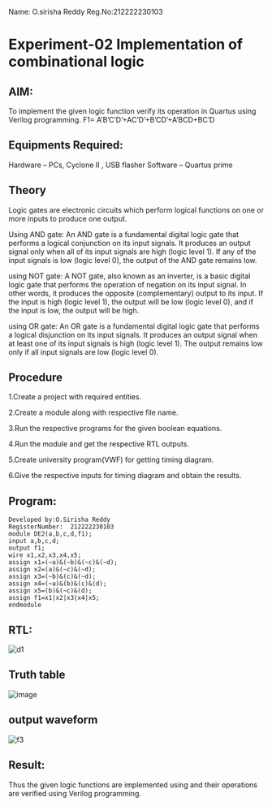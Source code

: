  Name: O.sirisha Reddy
 Reg.No:212222230103

# Experiment-02 Implementation of combinational logic
## AIM:
To implement the given logic function verify its operation in Quartus using Verilog programming.
 F1= A’B’C’D’+AC’D’+B’CD’+A’BCD+BC’D

## Equipments Required:
 Hardware – PCs, Cyclone II , USB flasher
Software – Quartus prime

## Theory
Logic gates are electronic circuits which perform logical functions on one or more inputs to produce one output.

Using AND gate:
An AND gate is a fundamental digital logic gate that performs a logical conjunction on its input signals. It produces an output signal only when all of its input signals are high (logic level 1). If any of the input signals is low (logic level 0), the output of the AND gate remains low.

using NOT gate:
A NOT gate, also known as an inverter, is a basic digital logic gate that performs the operation of negation on its input signal. In other words, it produces the opposite (complementary) output to its input. If the input is high (logic level 1), the output will be low (logic level 0), and if the input is low, the output will be high.

using OR gate:
An OR gate is a fundamental digital logic gate that performs a logical disjunction on its input signals. It produces an output signal when at least one of its input signals is high (logic level 1). The output remains low only if all input signals are low (logic level 0).

## Procedure
1.Create a project with required entities.

2.Create a module along with respective file name.

3.Run the respective programs for the given boolean equations.

4.Run the module and get the respective RTL outputs.

5.Create university program(VWF) for getting timing diagram.

6.Give the respective inputs for timing diagram and obtain the results.
## Program:
```
Developed by:O.Sirisha Reddy
RegisterNumber:  212222230103
module DE2(a,b,c,d,f1);
input a,b,c,d;
output f1;
wire x1,x2,x3,x4,x5;
assign x1=(~a)&(~b)&(~c)&(~d);
assign x2=(a)&(~c)&(~d);
assign x3=(~b)&(c)&(~d);
assign x4=(~a)&(b)&(c)&(d);
assign x5=(b)&(~c)&(d);
assign f1=x1|x2|x3|x4|x5;
endmodule
```
## RTL:
![d1](https://github.com/Thenmozhi-Palanisamy/Experiment--02-Implementation-of-combinational-logic-/assets/95198708/5ab2c60f-4580-4390-8c83-3c47e830b49c)

## Truth table
![image](https://github.com/Thenmozhi-Palanisamy/Experiment--02-Implementation-of-combinational-logic-/assets/95198708/b280551a-f504-449b-8050-3c61de9a5b15)

## output waveform
![f3](https://github.com/Thenmozhi-Palanisamy/Experiment--02-Implementation-of-combinational-logic-/assets/95198708/b4739a63-7d76-4783-9926-cea462a51185)



## Result:
Thus the given logic functions are implemented using  and their operations are verified using Verilog programming.
